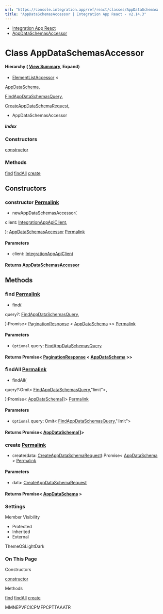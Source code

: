 ```yaml
---
url: "https://console.integration.app/ref/react/classes/AppDataSchemasAccessor.html"
title: "AppDataSchemasAccessor | Integration App React - v2.14.3"
---
```


- [Integration App React](https://console.integration.app/ref/react/index.html)
- [AppDataSchemasAccessor](https://console.integration.app/ref/react/classes/AppDataSchemasAccessor.html)

# Class AppDataSchemasAccessor

#### Hierarchy ( [View Summary](https://console.integration.app/ref/react/hierarchy.html\#AppDataSchemasAccessor), Expand)

- [ElementListAccessor](https://console.integration.app/ref/react/classes/ElementListAccessor.html) <

[AppDataSchema](https://console.integration.app/ref/react/interfaces/AppDataSchema.html),

[FindAppDataSchemasQuery](https://console.integration.app/ref/react/interfaces/FindAppDataSchemasQuery.html),

[CreateAppDataSchemaRequest](https://console.integration.app/ref/react/types/CreateAppDataSchemaRequest.html),

>
  - AppDataSchemasAccessor

##### Index

### Constructors

[constructor](https://console.integration.app/ref/react/classes/AppDataSchemasAccessor.html#constructor)

### Methods

[find](https://console.integration.app/ref/react/classes/AppDataSchemasAccessor.html#find) [findAll](https://console.integration.app/ref/react/classes/AppDataSchemasAccessor.html#findall) [create](https://console.integration.app/ref/react/classes/AppDataSchemasAccessor.html#create)

## Constructors

### constructor [Permalink](https://console.integration.app/ref/react/classes/AppDataSchemasAccessor.html\#constructor)

- newAppDataSchemasAccessor(

client: [IntegrationAppApiClient](https://console.integration.app/ref/react/classes/_integration-app_react.IntegrationAppApiClient.html),

): [AppDataSchemasAccessor](https://console.integration.app/ref/react/classes/AppDataSchemasAccessor.html) [Permalink](https://console.integration.app/ref/react/classes/AppDataSchemasAccessor.html#constructorappdataschemasaccessor)





#### Parameters



- client: [IntegrationAppApiClient](https://console.integration.app/ref/react/classes/_integration-app_react.IntegrationAppApiClient.html)

#### Returns [AppDataSchemasAccessor](https://console.integration.app/ref/react/classes/AppDataSchemasAccessor.html)

## Methods

### find [Permalink](https://console.integration.app/ref/react/classes/AppDataSchemasAccessor.html\#find)

- find(

query?: [FindAppDataSchemasQuery](https://console.integration.app/ref/react/interfaces/FindAppDataSchemasQuery.html),

):Promise< [PaginationResponse](https://console.integration.app/ref/react/classes/PaginationResponse.html) < [AppDataSchema](https://console.integration.app/ref/react/interfaces/AppDataSchema.html) >> [Permalink](https://console.integration.app/ref/react/classes/AppDataSchemasAccessor.html#find-1)





#### Parameters



- `Optional` query: [FindAppDataSchemasQuery](https://console.integration.app/ref/react/interfaces/FindAppDataSchemasQuery.html)

#### Returns Promise< [PaginationResponse](https://console.integration.app/ref/react/classes/PaginationResponse.html) < [AppDataSchema](https://console.integration.app/ref/react/interfaces/AppDataSchema.html) >>

### findAll [Permalink](https://console.integration.app/ref/react/classes/AppDataSchemasAccessor.html\#findall)

- findAll(

query?:Omit< [FindAppDataSchemasQuery](https://console.integration.app/ref/react/interfaces/FindAppDataSchemasQuery.html),"limit">,

):Promise< [AppDataSchema](https://console.integration.app/ref/react/interfaces/AppDataSchema.html)\[\]> [Permalink](https://console.integration.app/ref/react/classes/AppDataSchemasAccessor.html#findall-1)





#### Parameters



- `Optional` query: Omit< [FindAppDataSchemasQuery](https://console.integration.app/ref/react/interfaces/FindAppDataSchemasQuery.html),"limit">

#### Returns Promise< [AppDataSchema](https://console.integration.app/ref/react/interfaces/AppDataSchema.html)\[\]>

### create [Permalink](https://console.integration.app/ref/react/classes/AppDataSchemasAccessor.html\#create)

- create(data: [CreateAppDataSchemaRequest](https://console.integration.app/ref/react/types/CreateAppDataSchemaRequest.html)):Promise< [AppDataSchema](https://console.integration.app/ref/react/interfaces/AppDataSchema.html) > [Permalink](https://console.integration.app/ref/react/classes/AppDataSchemasAccessor.html#create-1)





#### Parameters



- data: [CreateAppDataSchemaRequest](https://console.integration.app/ref/react/types/CreateAppDataSchemaRequest.html)

#### Returns Promise< [AppDataSchema](https://console.integration.app/ref/react/interfaces/AppDataSchema.html) >

### Settings

Member Visibility

- Protected
- Inherited
- External

ThemeOSLightDark

### On This Page

Constructors

[constructor](https://console.integration.app/ref/react/classes/AppDataSchemasAccessor.html#constructor)

Methods

[find](https://console.integration.app/ref/react/classes/AppDataSchemasAccessor.html#find) [findAll](https://console.integration.app/ref/react/classes/AppDataSchemasAccessor.html#findall) [create](https://console.integration.app/ref/react/classes/AppDataSchemasAccessor.html#create)

MMNEPVFCICPMFPCPTTAAATR